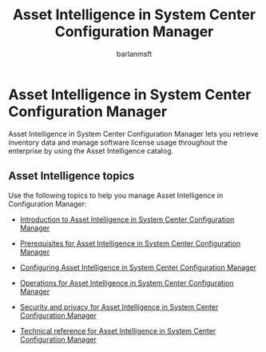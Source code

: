 ﻿---
title: "Asset Intelligence in System Center Configuration Manager"
ms.custom: na
ms.date: 12/08/2015
ms.prod: configuration-manager
ms.reviewer: na
ms.suite: na
ms.technology:
  - configmgr-other
ms.tgt_pltfrm: na
ms.topic: article
ms.assetid: 45969afe-f836-4c5e-b987-44585ba8ac2a
caps.latest.revision: 4
caps.handback.revision: 0
author: barlanmsft

---
# Asset Intelligence in System Center Configuration Manager
Asset Intelligence in System Center Configuration Manager lets you retrieve inventory data and manage software license usage throughout the enterprise by using the Asset Intelligence catalog.  

## Asset Intelligence topics  
 Use the following topics to help you manage Asset Intelligence in Configuration Manager:  

-   [Introduction to Asset Intelligence in System Center Configuration Manager](../../../../core/clients/manage/asset-intelligence/introduction-to-asset-intelligence.md)  

-   [Prerequisites for Asset Intelligence in System Center Configuration Manager](../../../../core/clients/manage/asset-intelligence/prerequisites-for-asset-intelligence.md)  

-   [Configuring Asset Intelligence in System Center Configuration Manager](../../../../core/clients/manage/asset-intelligence/configuring-asset-intelligence.md)  

-   [Operations for Asset Intelligence in System Center Configuration Manager](../../../../core/clients/manage/asset-intelligence/operations-for-asset-intelligence.md)  

-   [Security and privacy for Asset Intelligence in System Center Configuration Manager](../../../../core/clients/manage/asset-intelligence/security-and-privacy-for-asset-intelligence.md)  

-   [Technical reference for Asset Intelligence in System Center Configuration Manager](../Topic/Technical%20reference%20for%20Asset%20Intelligence%20in%20System%20Center%20Configuration%20Manager.md)  
  

